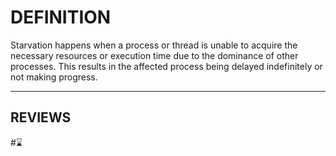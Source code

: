 # DEFINITION
Starvation happens when a process or thread is unable to acquire the necessary resources or execution time due to the dominance of other processes. This results in the affected process being delayed indefinitely or not making progress.

---
## REVIEWS
#⌛